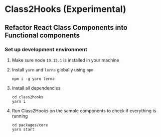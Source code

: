 # Class2Hooks (Experimental)

## Refactor React Class Components into Functional components

### Set up development environment

1. Make sure node `10.15.1` is installed in your machine
2. Install `yarn` and `lerna` globally using `npm`
   ```
   npm i -g yarn lerna
   ```
3. Install all dependencies
   ```
   cd class2hooks
   yarn i
   ```
4. Run Class2Hooks on the sample components to check if everything is running

   ```
   cd packages/core
   yarn start
   ```
